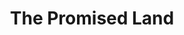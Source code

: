 ---
image: media/images/cover-art/promisedland_coverart.jpg
title: The Promised Land
subject: 
description: Image of Vinyl of The Promised Land by Chuck Berry
creator: Chuck Berry 
publisher: Chess 
contributor:
year: 1965
type: Rock and Blues
format: Vinyl 7"
identifier: n/a
source: Image from https://www.discogs.com/Chuck-Berry-The-Promised-Land/release/6746554
language: English
relation: n/a
coverage: n/a
rights: Chess
index: 3
---